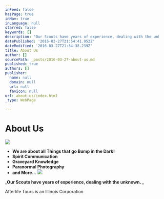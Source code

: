 ```yaml
---
inFeed: false
hasPage: true
inNav: true
inLanguage: null
starred: false
keywords: []
description: "Our Scouts have years of experience, dealing with the unknown.\_"
datePublished: '2016-03-27T21:54:41.052Z'
dateModified: '2016-03-27T21:54:38.239Z'
title: About Us
author: []
sourcePath: _posts/2016-03-27-about-us.md
published: true
authors: []
publisher:
  name: null
  domain: null
  url: null
  favicon: null
url: about-us/index.html
_type: WebPage

---
```

# About Us
![](https://s3-us-west-2.amazonaws.com/the-grid-img/p/2f6394c2bfbc0430785190ba6bf77e7078f67cf8.jpg)

* **We are about all Things that go Bump in the Dark!**
* **Spirit Communication**
* **Graveyard Knowledge**
* **Paranormal Photography**
* **and More...**
![](https://s3-us-west-2.amazonaws.com/the-grid-img/p/548b8bb7961c6e5b38fd91ba2af20805b2c66d73.jpg)

**_Our Scouts have years of experience, dealing with the unknown. _**

Afterlife Tours is an Illinois Corporation